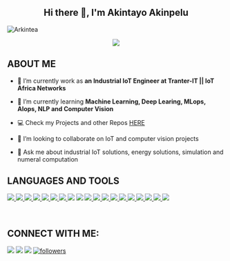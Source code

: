 <h2 align="center">Hi there 👋, I'm Akintayo Akinpelu </h2>

<p align="left"> <img src="https://komarev.com/ghpvc/?username=Arkintea&label=Profile%20views&color=0e75b6&style=flat" alt="Arkintea" /> </p>

<div align='center'>
<img src='https://readme-typing-svg.herokuapp.com/?font=ubuntu&color=16A085&center=true&lines=Industrial+IoT+Engineer;Data+Scientist;Data+Enthusiast!'/>
</div>


## **ABOUT ME**

- 🔭 I’m currently work as **an Industrial IoT Engineer at Tranter-IT || IoT Africa Networks**

- 🌱 I’m currently learning **Machine Learning, Deep Learing, MLops, AIops, NLP and Computer Vision**

- 💻 Check my Projects and other Repos [HERE](https://github.com/Arkintea?tab=repositories)

- 👯 I’m looking to collaborate on IoT and computer vision projects

- 💬 Ask me about industrial IoT solutions, energy solutions, simulation and numeral computation

## **LANGUAGES AND TOOLS**

<p align="left"> 
    <a href="https://www.python.org" target="_blank"> <img src="https://img.shields.io/badge/python-3670A0?style=for-the-badge&logo=python&logoColor=ffdd54"/> </a> 
    <a href="https://pandas.pydata.org/" target="_blank"> <img src="https://img.shields.io/badge/pandas-%23150458.svg?style=for-the-badge&logo=pandas&logoColor=white"      /> </a> 
    <a href="https://numpy.org/" target="_blank"> <img src="https://img.shields.io/badge/Numpy-777BB4?style=for-the-badge&logo=numpy&logoColor=white"> </a>
    <a href="https://jupyter.org/" target="_blank"> <img src="https://img.shields.io/badge/Jupyter-F37626.svg?&style=for-the-badge&logo=Jupyter&logoColor=white"/> </a>
    <a href="https://www.mongodb.com/" target="_blank"> <img src="https://img.shields.io/badge/MongoDB-%234ea94b.svg?style=for-the-badge&logo=mongodb&logoColor=white"/> </a>
    <a href="https://scikit-learn.org/stable/" target="_blank"> <img src="https://img.shields.io/badge/scikit--learn-%23F7931E.svg?style=for-the-badge&logo=scikit-learn&logoColor=white"/> </a> 
    <a href="https://plotly.com/" target="_blank"> <img src="https://img.shields.io/badge/Plotly-%233F4F75.svg?style=for-the-badge&logo=plotly&logoColor=white"/> </a>
    <a href="https://www.jetbrains.com/pycharm/" target="_blank"> <img src="https://img.shields.io/badge/PyCharm-000000.svg?&style=for-the-badge&logo=PyCharm&logoColor=white"/></a>
    <a href="https://flask.palletsprojects.com/en/2.1.x/" target="_blank"> <img src="https://img.shields.io/badge/Flask-000000?style=for-the-badge&logo=flask&logoColor=white"/></a>
     <a href="https://streamlit.io/" target="_blank"> <img src="https://img.shields.io/badge/Streamlit-FF4B4B?style=for-the-badge&logo=Streamlit&logoColor=white"/> </a>
    <a href="https://www.docker.com/" target="_blank"> <img src="https://img.shields.io/badge/Docker-2CA5E0?style=for-the-badge&logo=docker&logoColor=white"/> </a>
    <a href="https://www.heroku.com" target="_blank"> <img src="https://img.shields.io/badge/Heroku-430098?style=for-the-badge&logo=heroku&logoColor=white"/> </a>
    <a href="https://www.microsoft.com/en-in/microsoft-365/excel" target="_blank"> <img src="https://img.shields.io/badge/Microsoft_Excel-217346?style=for-the-badge&logo=microsoft-excel&logoColor=white"/> </a> 
    <a href="https://public.tableau.com/app/profile/aravind1998#!/?newProfile=&activeTab=0" target="_blank"> <img src="https://img.shields.io/badge/Tableau-E97627?style=for-the-badge&logo=Tableau&logoColor=white"/> </a>
  <a href="https://powerbi.microsoft.com/en-au/" target="_blank"> <img src="https://img.shields.io/badge/PowerBI-F2C811?style=for-the-badge&logo=Power%20BI&logoColor=white"/> </a>
 <a href="https://www.mysql.com/" target="_blank"> <img src="https://img.shields.io/badge/mysql-%2300f.svg?style=for-the-badge&logo=mysql&logoColor=white"/> </a>
   <a href="https://www.sqlite.org/index.html" target="_blank"> <img src="https://img.shields.io/badge/sqlite-%2307405e.svg?style=for-the-badge&logo=sqlite&logoColor=white"/> </a>
    <a href="https://keras.io/getting_started/" target="_blank"> <img src="https://img.shields.io/badge/Keras-%23D00000.svg?style=for-the-badge&logo=Keras&logoColor=white"/> </a>
   <a href="https://pytorch.org/" target="_blank"> <img src="https://img.shields.io/badge/PyTorch-%23EE4C2C.svg?style=for-the-badge&logo=PyTorch&logoColor=white"/> </a>
</p>
<br/>

## **CONNECT WITH ME**:
<p align="left">
<a href = "www.linkedin.com/in/akintayoakinpelu"><img src="https://img.shields.io/badge/LinkedIn-0077B5?style=for-the-badge&logo=linkedin&logoColor=white"/></a>
<a href = "https://twitter.com/akintayour"><img src="https://img.shields.io/badge/Twitter-1DA1F2?style=for-the-badge&logo=twitter&logoColor=white"/></a>
<a href = "https://www.instagram.com/akintayour/"><img src="https://img.shields.io/badge/Instagram-E4405F?style=for-the-badge&logo=instagram&logoColor=white"/></a>
<a href='https://github.com/Arkintea?tab=followers'>
   <img alt='followers' title='Follow Me on GitHub' src='https://custom-icon-badges.herokuapp.com/github/followers/Arkintea?color=236ad3&labelColor=1155ba&style=for-the-badge&logo=person-add&label=Follow&logoColor=white'/>
<br>
</a>
